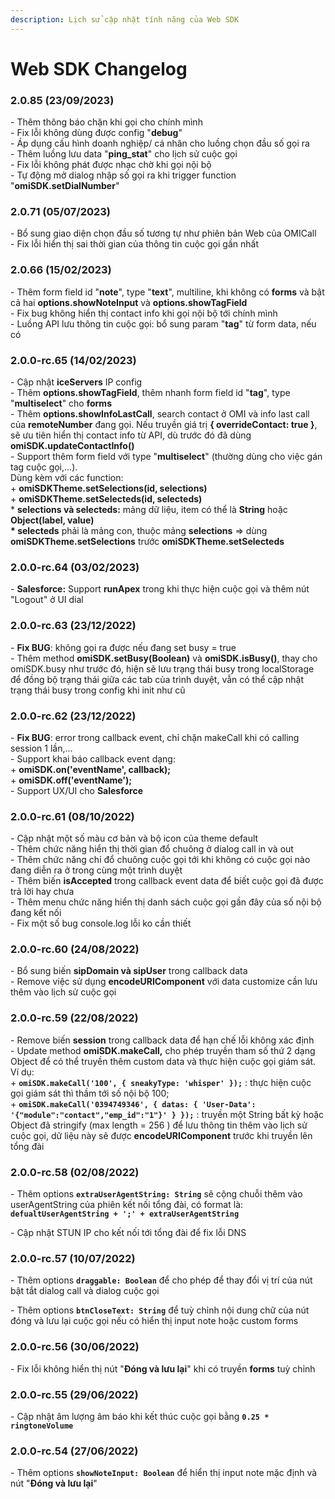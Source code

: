 ```yaml
---
description: Lịch sử cập nhật tính năng của Web SDK
---
```


# Web SDK Changelog

### 2.0.85 (23/09/2023)

\- Thêm thông báo chặn khi gọi cho chính mình\
\- Fix lỗi không dùng được config "**debug**"\
\- Áp dụng cấu hình doanh nghiệp/ cá nhân cho luồng chọn đầu số gọi ra\
\- Thêm luồng lưu data "**ping\_stat**" cho lịch sử cuộc gọi\
\- Fix lỗi không phát được nhạc chờ khi gọi nội bộ\
\- Tự động mở dialog nhập số gọi ra khi trigger function "**omiSDK.setDialNumber**"

### 2.0.71 (05/07/2023)

\- Bổ sung giao diện chọn đầu số tương tự như phiên bản Web của OMICall\
\- Fix lỗi hiển thị sai thời gian của thông tin cuộc gọi gần nhất

### 2.0.66 (15/02/2023)

\- Thêm form field id "**note**", type "**text**", multiline, khi không có **forms** và bật cả hai **options.showNoteInput** và **options.showTagField**\
\- Fix bug không hiển thị contact info khi gọi nội bộ tới chính mình\
\- Luồng API lưu thông tin cuộc gọi: bổ sung param "**tag**" từ form data, nếu có

### 2.0.0-rc.65 (14/02/2023)

\- Cập nhật **iceServers** IP config\
\- Thêm **options.showTagField**, thêm nhanh form field id "**tag**", type "**multiselect**" cho **forms**\
\- Thêm **options.showInfoLastCall**, search contact ở OMI và info last call của **remoteNumber** đang gọi. Nếu truyền giá trị **{ overrideContact: true }**, sẽ ưu tiên hiển thị contact info từ API, dù trước đó đã dùng **omiSDK.updateContactInfo()**\
\- Support thêm form field với type "**multiselect**" (thường dùng cho việc gán tag cuộc gọi,...).\
&#x20; Dùng kèm với các function:\
&#x20;  \+ **omiSDKTheme.setSelections(id, selections)**\
&#x20;  \+ **omiSDKTheme.setSelecteds(id, selecteds)**\
&#x20;   \* **selections và selecteds:** mảng dữ liệu, item có thể là **String** hoặc **Object(label, value)**\
&#x20;   **\* selecteds** phải là mảng con, thuộc mảng **selections** => dùng **omiSDKTheme.setSelections** trước **omiSDKTheme.setSelecteds**

### 2.0.0-rc.64 (03/02/2023)

\- **Salesforce:** Support **runApex** trong khi thực hiện cuộc gọi và thêm nút "Logout" ở UI dial

### 2.0.0-rc.63 (23/12/2022)

\- **Fix BUG**: không gọi ra được nếu đang set busy = true\
\- Thêm method **omiSDK.setBusy(Boolean)** và **omiSDK.isBusy()**, thay cho omiSDK.busy như trước đó, hiện sẽ lưu trạng thái busy trong localStorage để đồng bộ trạng thái giữa các tab của trình duyệt, vẫn có thể cập nhật trạng thái busy trong config khi init như cũ

### 2.0.0-rc.62 (23/12/2022)

\- **Fix BUG**: error trong callback event, chỉ chặn makeCall khi có calling session 1 lần,...\
\- Support khai báo callback event dạng:\
&#x20; \+ **omiSDK.on('eventName', callback);**\
&#x20; \+ **omiSDK.off('eventName');**\
\- Support UX/UI cho **Salesforce**

### 2.0.0-rc.61 (08/10/2022)

\- Cập nhật một số màu cơ bản và bộ icon của theme default\
\- Thêm chức năng hiển thị thời gian đổ chuông ở dialog call in và out\
\- Thêm chức năng chỉ đổ chuông cuộc gọi tới khi không có cuộc gọi nào đang diễn ra ở trong cùng một trình duyệt\
\- Thêm biến **isAccepted** trong callback event data để biết cuộc gọi đã được trả lời hay chưa\
\- Thêm menu chức năng hiển thị danh sách cuộc gọi gần đây của số nội bộ đang kết nối\
\- Fix một số bug console.log lỗi ko cần thiết

### 2.0.0-rc.60 (24/08/2022)

\- Bổ sung biến **sipDomain và sipUser** trong callback data\
\- Remove việc sử dụng **encodeURIComponent** với data customize cần lưu thêm vào lịch sử cuộc gọi

### 2.0.0-rc.59 (22/08/2022)

\- Remove biến **session** trong callback data để hạn chế lỗi không xác định\
\- Update method **omiSDK.makeCall,** cho phép truyền tham số thứ 2 dạng Object để có thể truyền thêm custom data và thực hiện cuộc gọi giám sát.\
&#x20;Ví dụ: \
&#x20;\+ **`omiSDK.makeCall('100', { sneakyType: 'whisper' });`** : thực hiện cuộc gọi giám sát thì thầm tới số nội bộ 100;\
&#x20;\+ **`omiSDK.makeCall('0394749346', { datas: { 'User-Data': '{"module":"contact","emp_id":"1"}' } });`** : truyền một String bất kỳ hoặc Object đã stringify (max length = 256 ) để lưu thông tin thêm vào lịch sử cuộc gọi, dữ liệu này sẽ được **encodeURIComponent** trước khi truyền lên tổng đài

### 2.0.0-rc.58 (02/08/2022)

\- Thêm options **`extraUserAgentString: String`** sẽ cộng chuỗi thêm vào userAgentString của phiên kết nối tổng đài, có format là: \
**`defualtUserAgentString + ';' + extraUserAgentString`**

\- Cập nhật STUN IP cho kết nối tới tổng đài để fix lỗi DNS

### 2.0.0-rc.57 (10/07/2022)

\- Thêm options **`draggable: Boolean`** để cho phép để thay đổi vị trí của nút bật tắt dialog call và dialog cuộc gọi

\- Thêm options **`btnCloseText: String`** để tuỳ chỉnh nội dung chữ của nút đóng và lưu lại cuộc gọi nếu có hiển thị input note hoặc custom forms

### 2.0.0-rc.56 (30/06/2022)

\- Fix lỗi không hiển thị nút "**Đóng và lưu lại**" khi có truyền **forms** tuỳ chỉnh

### 2.0.0-rc.55 (29/06/2022)

\- Cập nhật âm lượng âm báo khi kết thúc cuộc gọi bằng **`0.25 * ringtoneVolume`**

### 2.0.0-rc.54 (27/06/2022)

\- Thêm options **`showNoteInput: Boolean`** để hiển thị input note mặc định và nút "**Đóng và lưu lại**"
